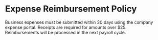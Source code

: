 # Expense Reimbursement Policy

Business expenses must be submitted within 30 days using the company expense portal. Receipts are required for amounts over $25. Reimbursements will be processed in the next payroll cycle. 